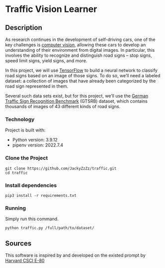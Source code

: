 # Traffic Vision Learner
## Description
As research continues in the development of self-driving cars, one of the key challenges is [computer
vision](https://en.wikipedia.org/wiki/Computer_vision), allowing these cars to develop an understanding of their environment from digital images. In particular, this involves the ability to recognize and distinguish road signs – stop signs, speed limit signs, yield signs, and more. 

In this project, we will use [TensorFlow](https://www.tensorflow.org/) to build a neural network to classify road signs based on an image of those signs. To do so, we’ll need a labeled dataset: a collection of images that have already been categorized by the road sign represented in them. 

Several such data sets exist, but for this project, we’ll use the [German Traffic Sign Recognition Benchmark](http://benchmark.ini.rub.de/?section=gtsrb&subsection=news) (GTSRB) dataset, which contains thousands of images of 43 different kinds of road signs.

### Technology
Project is built with:
- Python version: 3.9.12
- pipenv version: 2022.7.4

### Clone the Project
```
git clone https://github.com/JackyZzZz/traffic.git
cd traffic
```

### Install dependencies
```
pip3 install -r requirements.txt
```

### Running
Simply run this command.
```
python traffic.py /full/path/to/dataset/
```

## Sources
This software is inspired by and developed on the existed prompt by [Harvard CSCI E-80](https://cs50.harvard.edu/extension/ai/2023/fall/projects/5/traffic/)
